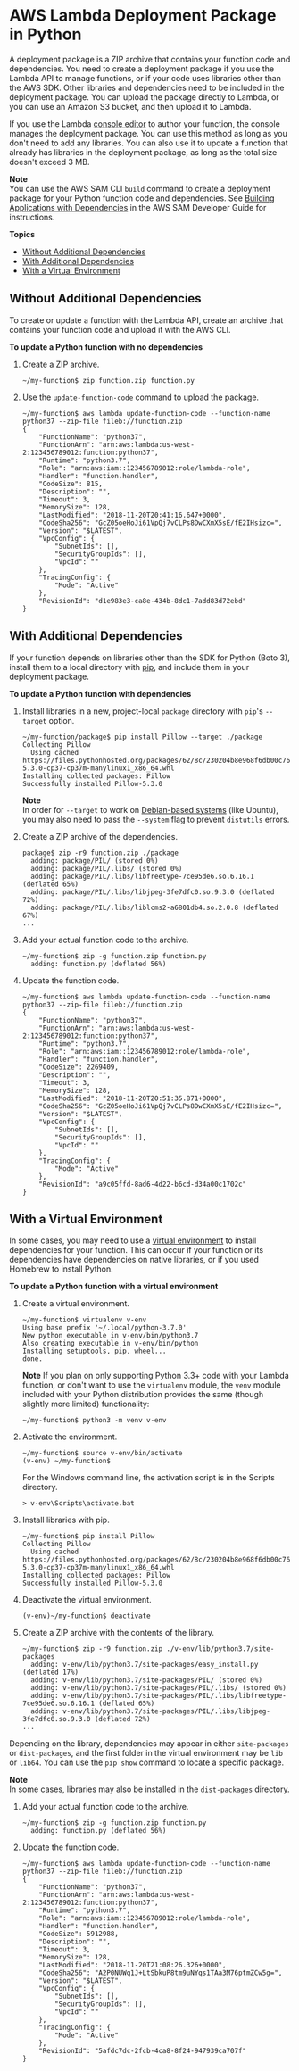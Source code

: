 # AWS Lambda Deployment Package in Python<a name="lambda-python-how-to-create-deployment-package"></a>

A deployment package is a ZIP archive that contains your function code and dependencies\. You need to create a deployment package if you use the Lambda API to manage functions, or if your code uses libraries other than the AWS SDK\. Other libraries and dependencies need to be included in the deployment package\. You can upload the package directly to Lambda, or you can use an Amazon S3 bucket, and then upload it to Lambda\.

If you use the Lambda [console editor](code-editor.md) to author your function, the console manages the deployment package\. You can use this method as long as you don't need to add any libraries\. You can also use it to update a function that already has libraries in the deployment package, as long as the total size doesn't exceed 3 MB\.

**Note**  
You can use the AWS SAM CLI `build` command to create a deployment package for your Python function code and dependencies\. See [Building Applications with Dependencies](https://docs.aws.amazon.com/serverless-application-model/latest/developerguide/serverless-sam-cli-using-build.html) in the AWS SAM Developer Guide for instructions\.

**Topics**
+ [Without Additional Dependencies](#python-package-codeonly)
+ [With Additional Dependencies](#python-package-dependencies)
+ [With a Virtual Environment](#python-package-venv)

## Without Additional Dependencies<a name="python-package-codeonly"></a>

To create or update a function with the Lambda API, create an archive that contains your function code and upload it with the AWS CLI\.

**To update a Python function with no dependencies**

1. Create a ZIP archive\.

   ```
   ~/my-function$ zip function.zip function.py
   ```

1. Use the `update-function-code` command to upload the package\.

   ```
   ~/my-function$ aws lambda update-function-code --function-name python37 --zip-file fileb://function.zip
   {
       "FunctionName": "python37",
       "FunctionArn": "arn:aws:lambda:us-west-2:123456789012:function:python37",
       "Runtime": "python3.7",
       "Role": "arn:aws:iam::123456789012:role/lambda-role",
       "Handler": "function.handler",
       "CodeSize": 815,
       "Description": "",
       "Timeout": 3,
       "MemorySize": 128,
       "LastModified": "2018-11-20T20:41:16.647+0000",
       "CodeSha256": "GcZ05oeHoJi61VpQj7vCLPs8DwCXmX5sE/fE2IHsizc=",
       "Version": "$LATEST",
       "VpcConfig": {
           "SubnetIds": [],
           "SecurityGroupIds": [],
           "VpcId": ""
       },
       "TracingConfig": {
           "Mode": "Active"
       },
       "RevisionId": "d1e983e3-ca8e-434b-8dc1-7add83d72ebd"
   }
   ```

## With Additional Dependencies<a name="python-package-dependencies"></a>

If your function depends on libraries other than the SDK for Python \(Boto 3\), install them to a local directory with [pip](https://pypi.org/project/pip/), and include them in your deployment package\.

**To update a Python function with dependencies**

1. Install libraries in a new, project-local `package` directory with `pip`'s `--target` option\.

   ```
   ~/my-function/package$ pip install Pillow --target ./package
   Collecting Pillow
     Using cached https://files.pythonhosted.org/packages/62/8c/230204b8e968f6db00c765624f51cfd1ecb6aea57b25ba00b240ee3fb0bd/Pillow-5.3.0-cp37-cp37m-manylinux1_x86_64.whl
   Installing collected packages: Pillow
   Successfully installed Pillow-5.3.0
   ```
   
   **Note**  
   In order for `--target` to work on [Debian-based systems](https://github.com/pypa/pip/issues/3826) (like Ubuntu), you may also need to pass the `--system` flag to prevent `distutils` errors.

1. Create a ZIP archive of the dependencies\.

   ```
   package$ zip -r9 function.zip ./package
     adding: package/PIL/ (stored 0%)
     adding: package/PIL/.libs/ (stored 0%)
     adding: package/PIL/.libs/libfreetype-7ce95de6.so.6.16.1 (deflated 65%)
     adding: package/PIL/.libs/libjpeg-3fe7dfc0.so.9.3.0 (deflated 72%)
     adding: package/PIL/.libs/liblcms2-a6801db4.so.2.0.8 (deflated 67%)
   ...
   ```

1. Add your actual function code to the archive\.

   ```
   ~/my-function$ zip -g function.zip function.py
     adding: function.py (deflated 56%)
   ```

1. Update the function code\.

   ```
   ~/my-function$ aws lambda update-function-code --function-name python37 --zip-file fileb://function.zip
   {
       "FunctionName": "python37",
       "FunctionArn": "arn:aws:lambda:us-west-2:123456789012:function:python37",
       "Runtime": "python3.7",
       "Role": "arn:aws:iam::123456789012:role/lambda-role",
       "Handler": "function.handler",
       "CodeSize": 2269409,
       "Description": "",
       "Timeout": 3,
       "MemorySize": 128,
       "LastModified": "2018-11-20T20:51:35.871+0000",
       "CodeSha256": "GcZ05oeHoJi61VpQj7vCLPs8DwCXmX5sE/fE2IHsizc=",
       "Version": "$LATEST",
       "VpcConfig": {
           "SubnetIds": [],
           "SecurityGroupIds": [],
           "VpcId": ""
       },
       "TracingConfig": {
           "Mode": "Active"
       },
       "RevisionId": "a9c05ffd-8ad6-4d22-b6cd-d34a00c1702c"
   }
   ```

## With a Virtual Environment<a name="python-package-venv"></a>

In some cases, you may need to use a [virtual environment](https://virtualenv.pypa.io/en/latest/) to install dependencies for your function\. This can occur if your function or its dependencies have dependencies on native libraries, or if you used Homebrew to install Python\.

**To update a Python function with a virtual environment**

1. Create a virtual environment\.

   ```
   ~/my-function$ virtualenv v-env
   Using base prefix '~/.local/python-3.7.0'
   New python executable in v-env/bin/python3.7
   Also creating executable in v-env/bin/python
   Installing setuptools, pip, wheel...
   done.
   ```

   **Note**
   If you plan on only supporting Python 3.3+ code with your Lambda function, or don't want to use the `virtualenv` module, the `venv` module included with your Python distribution provides the same (though slightly more limited) functionality:

   ```
   ~/my-function$ python3 -m venv v-env
   ```

1. Activate the environment\.

   ```
   ~/my-function$ source v-env/bin/activate
   (v-env) ~/my-function$
   ```

   For the Windows command line, the activation script is in the Scripts directory\.

   ```
   > v-env\Scripts\activate.bat
   ```

1. Install libraries with pip\.

   ```
   ~/my-function$ pip install Pillow
   Collecting Pillow
     Using cached https://files.pythonhosted.org/packages/62/8c/230204b8e968f6db00c765624f51cfd1ecb6aea57b25ba00b240ee3fb0bd/Pillow-5.3.0-cp37-cp37m-manylinux1_x86_64.whl
   Installing collected packages: Pillow
   Successfully installed Pillow-5.3.0
   ```

1. Deactivate the virtual environment\.

   ```
   (v-env)~/my-function$ deactivate
   ```

1. Create a ZIP archive with the contents of the library\.

   ```
   ~/my-function$ zip -r9 function.zip ./v-env/lib/python3.7/site-packages
     adding: v-env/lib/python3.7/site-packages/easy_install.py (deflated 17%)
     adding: v-env/lib/python3.7/site-packages/PIL/ (stored 0%)
     adding: v-env/lib/python3.7/site-packages/PIL/.libs/ (stored 0%)
     adding: v-env/lib/python3.7/site-packages/PIL/.libs/libfreetype-7ce95de6.so.6.16.1 (deflated 65%)
     adding: v-env/lib/python3.7/site-packages/PIL/.libs/libjpeg-3fe7dfc0.so.9.3.0 (deflated 72%)
   ...
   ```

  Depending on the library, dependencies may appear in either `site-packages` or `dist-packages`, and the first folder in the virtual environment may be `lib` or `lib64`\. You can use the `pip show` command to locate a specific package\.

  **Note**  
  In some cases, libraries may also be installed in the `dist-packages` directory\.

1. Add your actual function code to the archive\.

   ```
   ~/my-function$ zip -g function.zip function.py
     adding: function.py (deflated 56%)
   ```

1. Update the function code\.

   ```
   ~/my-function$ aws lambda update-function-code --function-name python37 --zip-file fileb://function.zip
   {
       "FunctionName": "python37",
       "FunctionArn": "arn:aws:lambda:us-west-2:123456789012:function:python37",
       "Runtime": "python3.7",
       "Role": "arn:aws:iam::123456789012:role/lambda-role",
       "Handler": "function.handler",
       "CodeSize": 5912988,
       "Description": "",
       "Timeout": 3,
       "MemorySize": 128,
       "LastModified": "2018-11-20T21:08:26.326+0000",
       "CodeSha256": "A2P0NUWq1J+LtSbkuP8tm9uNYqs1TAa3M76ptmZCw5g=",
       "Version": "$LATEST",
       "VpcConfig": {
           "SubnetIds": [],
           "SecurityGroupIds": [],
           "VpcId": ""
       },
       "TracingConfig": {
           "Mode": "Active"
       },
       "RevisionId": "5afdc7dc-2fcb-4ca8-8f24-947939ca707f"
   }
   ```
